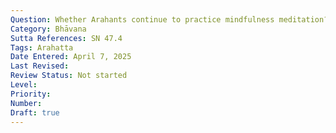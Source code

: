 ```yaml
---
Question: Whether Arahants continue to practice mindfulness meditation?
Category: Bhāvana
Sutta References: SN 47.4
Tags: Arahatta
Date Entered: April 7, 2025
Last Revised:
Review Status: Not started
Level: 
Priority: 
Number: 
Draft: true
---
```

